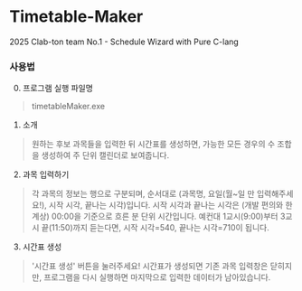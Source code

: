 # Timetable-Maker
2025 Clab-ton team No.1 - Schedule Wizard with Pure C-lang

### 사용법
0. 프로그램 실행 파일명
> timetableMaker.exe

1. 소개
> 원하는 후보 과목들을 입력한 뒤 시간표를 생성하면, 가능한 모든 경우의 수 조합을 생성하여 주 단위 캘린더로 보여줍니다.

2. 과목 입력하기
> 각 과목의 정보는 행으로 구분되며, 순서대로 (과목명, 요일(월~일 만 입력해주세요!), 시작 시각, 끝나는 시각)입니다.
> 시작 시각과 끝나는 시각은 (개발 편의와 한계상) 00:00을 기준으로 흐른 분 단위 시간입니다.
> 예컨대 1교시(9:00)부터 3교시 끝(11:50)까지 듣는다면, 시작 시각=540, 끝나는 시각=710이 됩니다.

3. 시간표 생성
> '시간표 생성' 버튼을 눌러주세요!
> 시간표가 생성되면 기존 과목 입력창은 닫히지만, 프로그램을 다시 실행하면 마지막으로 입력한 데이터가 남아있습니다.